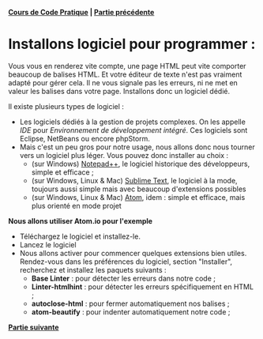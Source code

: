 **[Cours de Code Pratique](../README.md) | [Partie précédente](../decouvrir-html/README.md)**

# Installons logiciel pour programmer :
Vous vous en renderez vite compte, une page HTML peut vite comporter beaucoup de balises HTML. Et votre éditeur de texte 
n'est pas vraiment adapté pour gérer cela. Il ne vous signale pas les erreurs, ni ne met en valeur les balises dans votre page. Installons 
donc un logiciel dédié.

Il existe plusieurs types de logiciel :
- Les logiciels dédiés à la gestion de projets complexes. On les appelle *IDE* pour *Environnement de développement intégré*. 
Ces logiciels sont Eclipse, NetBeans ou encore phpStorm.
- Mais c'est un peu gros pour notre usage, nous allons donc nous tourner vers un logiciel plus léger. Vous pouvez donc 
installer au choix :
    - (sur Windows) [Notepad++](https://notepad-plus-plus.org/), le logiciel historique des développeurs, simple et efficace ;
    - (sur Windows, Linux & Mac) [Sublime Text](https://www.sublimetext.com/), le logiciel à la mode, toujours aussi simple mais avec
    beaucoup d'extensions possibles
    - (sur Windows, Linux & Mac) [Atom](https://atom.io/), idem : simple et efficace, mais plus orienté en mode projet
    
**Nous allons utiliser Atom.io pour l'exemple**
- Téléchargez le logiciel et installez-le.
- Lancez le logiciel
- Nous allons activer pour commencer quelques extensions bien utiles. Rendez-vous dans les préférences du 
logiciel, section "Installer", recherchez et installez les paquets suivants :
    - **Base Linter** : pour détecter les erreurs dans notre code ;
    - **Linter-htmlhint** : pour détecter les erreurs spécifiquement en HTML ;
    - **autoclose-html** : pour fermer automatiquement nos balises ;
    - **atom-beautify** : pour indenter automatiquement notre code ;
    
**[Partie suivante](../mission-dakar-djibouti/README.md)**